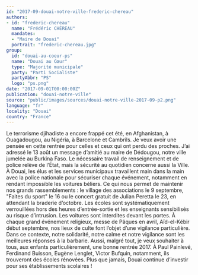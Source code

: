 ```yaml
---
id: "2017-09-douai-notre-ville-frederic-chereau"
authors:
- id: "frederic-chereau"
  name: "Frédéric CHÉREAU"
  mandates: 
  - "Maire de Douai"
  portrait: "frederic-chereau.jpg"
group:
  id: "douai-au-coeur-ps"
  name: "Douai au Cœur"
  type: "Majorité municipale"
  party: "Parti Socialiste"
  partyAbbr: "PS"
  logo: "ps.png"
date: "2017-09-01T00:00:00Z"
publication: "douai-notre-ville"
source: "public/images/sources/douai-notre-ville-2017-09-p2.png"
language: "fr"
locality: "Douai"
country: "France"
---
```


Le terrorisme djihadiste a encore frappé cet été, en Afghanistan, à Ouagadougou, au Nigéria, à Barcelone et Cambrils. Je veux avoir une pensée en cette rentrée pour celles et ceux qui ont perdu des proches. J’ai adressé le 13 août un message d’amitié au maire de Dédougou, notre ville jumelée au Burkina Faso.
Le nécessaire travail de renseignement et de police relève de l’État, mais la sécurité au quotidien concerne aussi la Ville. À Douai, les élus et les services municipaux travaillent main dans la main avec la police nationale pour sécuriser chaque événement, notamment en rendant impossible les voitures béliers. Ce qui nous permet de maintenir nos grands rassemblements : le village des associations le 9 septembre, "Faites du sport" le 16 ou le concert gratuit de Julian Peretta le 23, en attendant la braderie d’octobre.
Les écoles sont systématiquement verrouillées hors des heures d’entrée-sortie et les enseignants sensibilisés au risque d’intrusion. Les voitures sont interdites devant les portes.
À chaque grand événement religieux, messe de Pâques en avril, Aïd-el-Kébir début septembre, nos lieux de culte font l’objet d’une vigilance particulière. Dans ce contexte, notre solidarité, notre calme et notre vigilance sont les meilleures réponses à la barbarie.
Aussi, malgré tout, je veux souhaiter à tous, aux enfants particulièrement, une bonne rentrée 2017. À Paul Painlevé, Ferdinand Buisson, Eugène Lenglet, Victor Bufquin, notamment, ils trouveront des écoles rénovées. Plus que jamais, Douai continue d’investir pour ses établissements scolaires !
